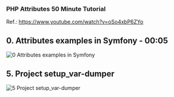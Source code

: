 ### PHP Attributes 50 Minute Tutorial

Ref.: https://www.youtube.com/watch?v=oSo4xbP6ZYo

## 0. Attributes examples in Symfony - 00:05
   
![0  Attributes examples in Symfony](https://github.com/y0vche/attributes-in-php/assets/70894119/d0a31f54-69eb-48d1-9575-3edfe22c0297)

## 5. Project setup_var-dumper

![5  Project setup_var-dumper](https://github.com/y0vche/attributes-in-php/assets/70894119/07348672-569e-4cbd-9730-9693b917c856)
